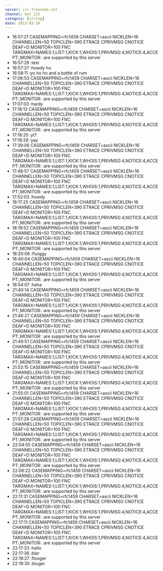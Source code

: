 ```yaml
---
server: irc.freenode.net
channel: bot_123
category: [irclog]
date: 2013-03-20
---
```


- 16:57:21 CASEMAPPING=rfc1459 CHARSET=ascii NICKLEN=16 CHANNELLEN=50 TOPICLEN=390 ETRACE CPRIVMSG CNOTICE DEAF=D MONITOR=100 FNC TARGMAX=NAMES:1,LIST:1,KICK:1,WHOIS:1,PRIVMSG:4,NOTICE:4,ACCEPT:,MONITOR: :are supported by this server
- 16:57:29 :test
- 16:57:37 :howdy ho
- 16:58:11 :yo ho ho and a bottle of rum
- 17:06:53 CASEMAPPING=rfc1459 CHARSET=ascii NICKLEN=16 CHANNELLEN=50 TOPICLEN=390 ETRACE CPRIVMSG CNOTICE DEAF=D MONITOR=100 FNC TARGMAX=NAMES:1,LIST:1,KICK:1,WHOIS:1,PRIVMSG:4,NOTICE:4,ACCEPT:,MONITOR: :are supported by this server
- 17:07:03 :hardy
- 17:18:13 CASEMAPPING=rfc1459 CHARSET=ascii NICKLEN=16 CHANNELLEN=50 TOPICLEN=390 ETRACE CPRIVMSG CNOTICE DEAF=D MONITOR=100 FNC TARGMAX=NAMES:1,LIST:1,KICK:1,WHOIS:1,PRIVMSG:4,NOTICE:4,ACCEPT:,MONITOR: :are supported by this server
- 17:18:25 :yt?
- 17:18:29 :yay
- 17:39:06 CASEMAPPING=rfc1459 CHARSET=ascii NICKLEN=16 CHANNELLEN=50 TOPICLEN=390 ETRACE CPRIVMSG CNOTICE DEAF=D MONITOR=100 FNC TARGMAX=NAMES:1,LIST:1,KICK:1,WHOIS:1,PRIVMSG:4,NOTICE:4,ACCEPT:,MONITOR: :are supported by this server
- 17:48:57 CASEMAPPING=rfc1459 CHARSET=ascii NICKLEN=16 CHANNELLEN=50 TOPICLEN=390 ETRACE CPRIVMSG CNOTICE DEAF=D MONITOR=100 FNC TARGMAX=NAMES:1,LIST:1,KICK:1,WHOIS:1,PRIVMSG:4,NOTICE:4,ACCEPT:,MONITOR: :are supported by this server
- 17:52:03 :howdy
- 18:17:25 CASEMAPPING=rfc1459 CHARSET=ascii NICKLEN=16 CHANNELLEN=50 TOPICLEN=390 ETRACE CPRIVMSG CNOTICE DEAF=D MONITOR=100 FNC TARGMAX=NAMES:1,LIST:1,KICK:1,WHOIS:1,PRIVMSG:4,NOTICE:4,ACCEPT:,MONITOR: :are supported by this server
- 18:19:52 CASEMAPPING=rfc1459 CHARSET=ascii NICKLEN=16 CHANNELLEN=50 TOPICLEN=390 ETRACE CPRIVMSG CNOTICE DEAF=D MONITOR=100 FNC TARGMAX=NAMES:1,LIST:1,KICK:1,WHOIS:1,PRIVMSG:4,NOTICE:4,ACCEPT:,MONITOR: :are supported by this server
- 18:20:06 :flurggy
- 18:40:04 CASEMAPPING=rfc1459 CHARSET=ascii NICKLEN=16 CHANNELLEN=50 TOPICLEN=390 ETRACE CPRIVMSG CNOTICE DEAF=D MONITOR=100 FNC TARGMAX=NAMES:1,LIST:1,KICK:1,WHOIS:1,PRIVMSG:4,NOTICE:4,ACCEPT:,MONITOR: :are supported by this server
- 18:54:07 :haha
- 21:40:14 CASEMAPPING=rfc1459 CHARSET=ascii NICKLEN=16 CHANNELLEN=50 TOPICLEN=390 ETRACE CPRIVMSG CNOTICE DEAF=D MONITOR=100 FNC TARGMAX=NAMES:1,LIST:1,KICK:1,WHOIS:1,PRIVMSG:4,NOTICE:4,ACCEPT:,MONITOR: :are supported by this server
- 21:46:27 CASEMAPPING=rfc1459 CHARSET=ascii NICKLEN=16 CHANNELLEN=50 TOPICLEN=390 ETRACE CPRIVMSG CNOTICE DEAF=D MONITOR=100 FNC TARGMAX=NAMES:1,LIST:1,KICK:1,WHOIS:1,PRIVMSG:4,NOTICE:4,ACCEPT:,MONITOR: :are supported by this server
- 21:49:51 CASEMAPPING=rfc1459 CHARSET=ascii NICKLEN=16 CHANNELLEN=50 TOPICLEN=390 ETRACE CPRIVMSG CNOTICE DEAF=D MONITOR=100 FNC TARGMAX=NAMES:1,LIST:1,KICK:1,WHOIS:1,PRIVMSG:4,NOTICE:4,ACCEPT:,MONITOR: :are supported by this server
- 21:53:15 CASEMAPPING=rfc1459 CHARSET=ascii NICKLEN=16 CHANNELLEN=50 TOPICLEN=390 ETRACE CPRIVMSG CNOTICE DEAF=D MONITOR=100 FNC TARGMAX=NAMES:1,LIST:1,KICK:1,WHOIS:1,PRIVMSG:4,NOTICE:4,ACCEPT:,MONITOR: :are supported by this server
- 21:55:01 CASEMAPPING=rfc1459 CHARSET=ascii NICKLEN=16 CHANNELLEN=50 TOPICLEN=390 ETRACE CPRIVMSG CNOTICE DEAF=D MONITOR=100 FNC TARGMAX=NAMES:1,LIST:1,KICK:1,WHOIS:1,PRIVMSG:4,NOTICE:4,ACCEPT:,MONITOR: :are supported by this server
- 21:57:28 CASEMAPPING=rfc1459 CHARSET=ascii NICKLEN=16 CHANNELLEN=50 TOPICLEN=390 ETRACE CPRIVMSG CNOTICE DEAF=D MONITOR=100 FNC TARGMAX=NAMES:1,LIST:1,KICK:1,WHOIS:1,PRIVMSG:4,NOTICE:4,ACCEPT:,MONITOR: :are supported by this server
- 22:04:55 CASEMAPPING=rfc1459 CHARSET=ascii NICKLEN=16 CHANNELLEN=50 TOPICLEN=390 ETRACE CPRIVMSG CNOTICE DEAF=D MONITOR=100 FNC TARGMAX=NAMES:1,LIST:1,KICK:1,WHOIS:1,PRIVMSG:4,NOTICE:4,ACCEPT:,MONITOR: :are supported by this server
- 22:06:22 CASEMAPPING=rfc1459 CHARSET=ascii NICKLEN=16 CHANNELLEN=50 TOPICLEN=390 ETRACE CPRIVMSG CNOTICE DEAF=D MONITOR=100 FNC TARGMAX=NAMES:1,LIST:1,KICK:1,WHOIS:1,PRIVMSG:4,NOTICE:4,ACCEPT:,MONITOR: :are supported by this server
- 22:11:31 CASEMAPPING=rfc1459 CHARSET=ascii NICKLEN=16 CHANNELLEN=50 TOPICLEN=390 ETRACE CPRIVMSG CNOTICE DEAF=D MONITOR=100 FNC TARGMAX=NAMES:1,LIST:1,KICK:1,WHOIS:1,PRIVMSG:4,NOTICE:4,ACCEPT:,MONITOR: :are supported by this server
- 22:17:11 CASEMAPPING=rfc1459 CHARSET=ascii NICKLEN=16 CHANNELLEN=50 TOPICLEN=390 ETRACE CPRIVMSG CNOTICE DEAF=D MONITOR=100 FNC TARGMAX=NAMES:1,LIST:1,KICK:1,WHOIS:1,PRIVMSG:4,NOTICE:4,ACCEPT:,MONITOR: :are supported by this server
- 22:17:33 :hello
- 22:17:36 :blar
- 22:19:27 :flooger
- 22:19:30 :bluger
